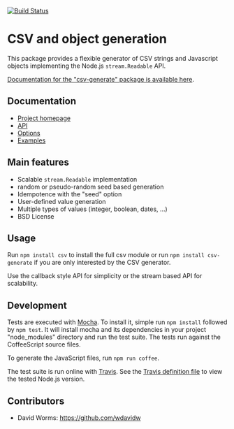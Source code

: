 
[![Build Status](https://api.travis-ci.org/adaltas/node-csv-generate.svg)](https://travis-ci.org/#!/adaltas/node-csv-generate)

# CSV and object generation

This package provides a flexible generator of CSV strings and Javascript objects
implementing the Node.js `stream.Readable` API.

[Documentation for the "csv-generate" package is available here](https://csv.js.org/generate/).

## Documentation

* [Project homepage](http://csv.js.org/stringify/)
* [API](http://csv.js.org/stringify/api/)
* [Options](http://csv.js.org/stringify/options/)
* [Examples](http://csv.js.org/stringify/examples/)

## Main features

* Scalable `stream.Readable` implementation
* random or pseudo-random seed based generation
* Idempotence with the "seed" option
* User-defined value generation
* Multiple types of values (integer, boolean, dates, ...)
* BSD License

## Usage

Run `npm install csv` to install the full csv module or run `npm install csv-generate` if you are only interested by the CSV generator.

Use the callback style API for simplicity or the stream based API for scalability.

## Development

Tests are executed with [Mocha](https://mochajs.org/). To install it, simple run `npm install` followed by `npm test`. It will install mocha and its dependencies in your project "node_modules" directory and run the test suite. The tests run  against the CoffeeScript source files.

To generate the JavaScript files, run `npm run coffee`.

The test suite is run online with [Travis](https://travis-ci.org/#!/adaltas/node-csv-generate). See the [Travis definition file](https://github.com/adaltas/node-csv-generate/blob/master/.travis.yml) to view the tested Node.js version.

## Contributors

*   David Worms: <https://github.com/wdavidw>
